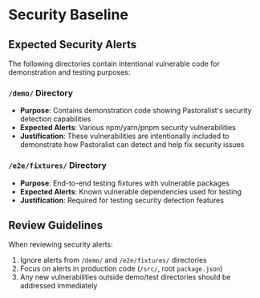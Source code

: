 # Security Baseline

## Expected Security Alerts

The following directories contain intentional vulnerable code for demonstration and testing purposes:

### `/demo/` Directory
- **Purpose**: Contains demonstration code showing Pastoralist's security detection capabilities
- **Expected Alerts**: Various npm/yarn/pnpm security vulnerabilities
- **Justification**: These vulnerabilities are intentionally included to demonstrate how Pastoralist can detect and help fix security issues

### `/e2e/fixtures/` Directory
- **Purpose**: End-to-end testing fixtures with vulnerable packages
- **Expected Alerts**: Known vulnerable dependencies used for testing
- **Justification**: Required for testing security detection features

## Review Guidelines

When reviewing security alerts:
1. Ignore alerts from `/demo/` and `/e2e/fixtures/` directories
2. Focus on alerts in production code (`/src/`, root `package.json`)
3. Any new vulnerabilities outside demo/test directories should be addressed immediately